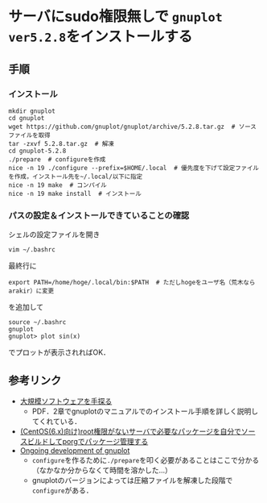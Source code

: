 # サーバにsudo権限無しで `gnuplot ver5.2.8`をインストールする

## 手順

### インストール

```linux
mkdir gnuplot
cd gnuplot
wget https://github.com/gnuplot/gnuplot/archive/5.2.8.tar.gz  # ソースファイルを取得
tar -zxvf 5.2.8.tar.gz  # 解凍
cd gnuplot-5.2.8
./prepare  # configureを作成
nice -n 19 ./configure --prefix=$HOME/.local  # 優先度を下げて設定ファイルを作成，インストール先を~/.local/以下に指定
nice -n 19 make  # コンパイル
nice -n 19 make install  # インストール
```

### パスの設定＆インストールできていることの確認

シェルの設定ファイルを開き

```linux
vim ~/.bashrc
```

最終行に

```bashrc
export PATH=/home/hoge/.local/bin:$PATH  # ただしhogeをユーザ名（荒木ならarakir）に変更
```

を追加して

```linux
source ~/.bashrc
gnuplot
gnuplot> plot sin(x)
```

でプロットが表示されればOK．

## 参考リンク

- [大規模ソフトウェアを手探る](https://doss.eidos.ic.i.u-tokyo.ac.jp/textbook/doss_textbook.pdf)
  - PDF．2章でgnuplotのマニュアルでのインストール手順を詳しく説明してくれている．
- [(CentOS(6.x)向け)root権限がないサーバで必要なパッケージを自分でソースビルドしてporgでパッケージ管理する](https://qiita.com/Tats_U_/items/9247c53db65ba5d55df9)
- [Ongoing development of gnuplot](http://www.gnuplot.info/development/)
  - `configure`を作るために`./prepare`を叩く必要があることはここで分かる（なかなか分からなくて時間を溶かした...）
  - gnuplotのバージョンによっては圧縮ファイルを解凍した段階で`configure`がある．
